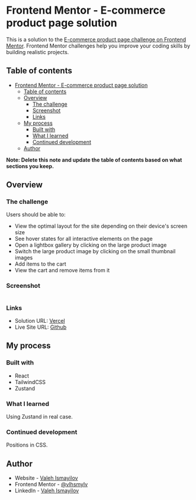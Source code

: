 # Frontend Mentor - E-commerce product page solution

This is a solution to the [E-commerce product page challenge on Frontend Mentor](https://www.frontendmentor.io/challenges/ecommerce-product-page-UPsZ9MJp6). Frontend Mentor challenges help you improve your coding skills by building realistic projects.

## Table of contents

- [Frontend Mentor - E-commerce product page solution](#frontend-mentor---e-commerce-product-page-solution)
  - [Table of contents](#table-of-contents)
  - [Overview](#overview)
    - [The challenge](#the-challenge)
    - [Screenshot](#screenshot)
    - [Links](#links)
  - [My process](#my-process)
    - [Built with](#built-with)
    - [What I learned](#what-i-learned)
    - [Continued development](#continued-development)
  - [Author](#author)

**Note: Delete this note and update the table of contents based on what sections you keep.**

## Overview

### The challenge

Users should be able to:

- View the optimal layout for the site depending on their device's screen size
- See hover states for all interactive elements on the page
- Open a lightbox gallery by clicking on the large product image
- Switch the large product image by clicking on the small thumbnail images
- Add items to the cart
- View the cart and remove items from it

### Screenshot

![]()

### Links

- Solution URL: [Vercel](https://ecommerce-product-page-vlhsmylv.vercel.app)
- Live Site URL: [Github](https://github.com/vlhsmylv/ecommerce-product-page)

## My process

### Built with

- React
- TailwindCSS
- Zustand

### What I learned

Using Zustand in real case.

### Continued development

Positions in CSS.

## Author

- Website - [Valeh Ismayilov](https://valehismayilov.vercel.app)
- Frontend Mentor - [@vlhsmylv](https://frontendmentor.io/profile/vlhsmylv)
- LinkedIn - [Valeh Ismayilov](https://linkedin.com/in/vismayilov)